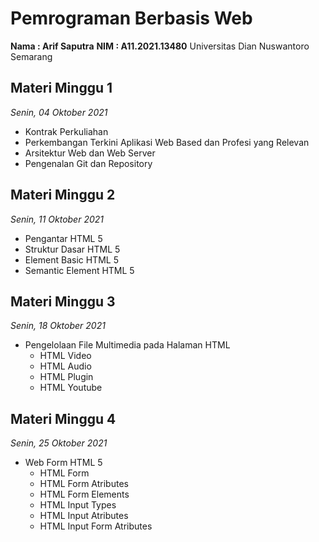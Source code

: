 # Pemrograman Berbasis Web

**Nama : Arif Saputra**
**NIM : A11.2021.13480**
Universitas Dian Nuswantoro Semarang

## Materi Minggu 1

_Senin, 04 Oktober 2021_

- Kontrak Perkuliahan
- Perkembangan Terkini Aplikasi Web Based dan Profesi yang Relevan
- Arsitektur Web dan Web Server
- Pengenalan Git dan Repository

## Materi Minggu 2

_Senin, 11 Oktober 2021_

- Pengantar HTML 5
- Struktur Dasar HTML 5
- Element Basic HTML 5
- Semantic Element HTML 5

## Materi Minggu 3

_Senin, 18 Oktober 2021_

- Pengelolaan File Multimedia pada Halaman HTML
  - HTML Video
  - HTML Audio
  - HTML Plugin
  - HTML Youtube

## Materi Minggu 4

_Senin, 25 Oktober 2021_

- Web Form HTML 5
  - HTML Form
  - HTML Form Atributes
  - HTML Form Elements
  - HTML Input Types
  - HTML Input Atributes
  - HTML Input Form Atributes
